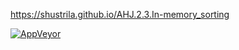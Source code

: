 https://shustrila.github.io/AHJ.2.3.In-memory_sorting

[![AppVeyor](https://img.shields.io/appveyor/ci/Shustrila/ahj-2-3-in-memory-sorting.svg?logo=appveyor&logoColor=white)](https://ci.appveyor.com/project/Shustrila/ahj-2-3-in-memory-sorting)

